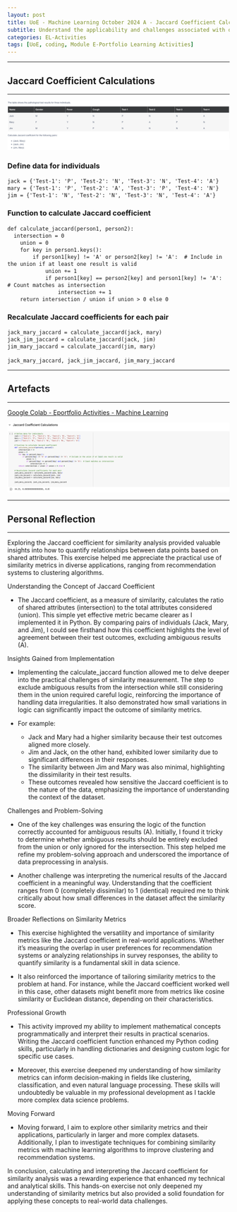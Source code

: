 ```yaml
---
layout: post
title: UoE - Machine Learning October 2024 A - Jaccard Coefficient Calculations
subtitle: Understand the applicability and challenges associated with different datasets for the use of machine learning algorithms.
categories: EL-Activities
tags: [UoE, coding, Module E-Portfolio Learning Activities]
---
```

---
## Jaccard Coefficient Calculations
---

![image](/assets/images/banners/ML6-1.png)

### Define data for individuals

    jack = {'Test-1': 'P', 'Test-2': 'N', 'Test-3': 'N', 'Test-4': 'A'}
    mary = {'Test-1': 'P', 'Test-2': 'A', 'Test-3': 'P', 'Test-4': 'N'}
    jim = {'Test-1': 'N', 'Test-2': 'N', 'Test-3': 'N', 'Test-4': 'A'}

### Function to calculate Jaccard coefficient

    def calculate_jaccard(person1, person2):
      intersection = 0
        union = 0
        for key in person1.keys():
            if person1[key] != 'A' or person2[key] != 'A':  # Include in the union if at least one result is valid
                union += 1
                if person1[key] == person2[key] and person1[key] != 'A':  # Count matches as intersection
                    intersection += 1
        return intersection / union if union > 0 else 0

### Recalculate Jaccard coefficients for each pair

    jack_mary_jaccard = calculate_jaccard(jack, mary)
    jack_jim_jaccard = calculate_jaccard(jack, jim)
    jim_mary_jaccard = calculate_jaccard(jim, mary)

    jack_mary_jaccard, jack_jim_jaccard, jim_mary_jaccard

---
## Artefacts
---

<a href="https://colab.research.google.com/drive/1LFkaZpj5EFmm-Sh2G4h-UGuPpo95sA4y#scrollTo=lgXq0Hik3IA3" target="_blank">Google Colab - Eportfolio Activities - Machine Learning</a><br>

![image](/assets/images/banners/ML6-2.png)

---
## Personal Reflection
---

Exploring the Jaccard coefficient for similarity analysis provided valuable insights into how to quantify relationships between data points based on shared attributes. This exercise helped me appreciate the practical use of similarity metrics in diverse applications, ranging from recommendation systems to clustering algorithms.

Understanding the Concept of Jaccard Coefficient
- The Jaccard coefficient, as a measure of similarity, calculates the ratio of shared attributes (intersection) to the total attributes considered (union). This simple yet effective metric became clearer as I implemented it in Python. By comparing pairs of individuals (Jack, Mary, and Jim), I could see firsthand how this coefficient highlights the level of agreement between their test outcomes, excluding ambiguous results (A).

Insights Gained from Implementation
- Implementing the calculate_jaccard function allowed me to delve deeper into the practical challenges of similarity measurement. The step to exclude ambiguous results from the intersection while still considering them in the union required careful logic, reinforcing the importance of handling data irregularities. It also demonstrated how small variations in logic can significantly impact the outcome of similarity metrics.

- For example:
  - Jack and Mary had a higher similarity because their test outcomes aligned more closely.
  - Jim and Jack, on the other hand, exhibited lower similarity due to significant differences in their responses.
  - The similarity between Jim and Mary was also minimal, highlighting the dissimilarity in their test results.
  - These outcomes revealed how sensitive the Jaccard coefficient is to the nature of the data, emphasizing the importance of understanding the context of the dataset.

Challenges and Problem-Solving
- One of the key challenges was ensuring the logic of the function correctly accounted for ambiguous results (A). Initially, I found it tricky to determine whether ambiguous results should be entirely excluded from the union or only ignored for the intersection. This step helped me refine my problem-solving approach and underscored the importance of data preprocessing in analysis.

- Another challenge was interpreting the numerical results of the Jaccard coefficient in a meaningful way. Understanding that the coefficient ranges from 0 (completely dissimilar) to 1 (identical) required me to think critically about how small differences in the dataset affect the similarity score.

Broader Reflections on Similarity Metrics
- This exercise highlighted the versatility and importance of similarity metrics like the Jaccard coefficient in real-world applications. Whether it’s measuring the overlap in user preferences for recommendation systems or analyzing relationships in survey responses, the ability to quantify similarity is a fundamental skill in data science.

- It also reinforced the importance of tailoring similarity metrics to the problem at hand. For instance, while the Jaccard coefficient worked well in this case, other datasets might benefit more from metrics like cosine similarity or Euclidean distance, depending on their characteristics.

Professional Growth
- This activity improved my ability to implement mathematical concepts programmatically and interpret their results in practical scenarios. Writing the Jaccard coefficient function enhanced my Python coding skills, particularly in handling dictionaries and designing custom logic for specific use cases.

- Moreover, this exercise deepened my understanding of how similarity metrics can inform decision-making in fields like clustering, classification, and even natural language processing. These skills will undoubtedly be valuable in my professional development as I tackle more complex data science problems.

Moving Forward
- Moving forward, I aim to explore other similarity metrics and their applications, particularly in larger and more complex datasets. Additionally, I plan to investigate techniques for combining similarity metrics with machine learning algorithms to improve clustering and recommendation systems.

In conclusion, calculating and interpreting the Jaccard coefficient for similarity analysis was a rewarding experience that enhanced my technical and analytical skills. This hands-on exercise not only deepened my understanding of similarity metrics but also provided a solid foundation for applying these concepts to real-world data challenges.
